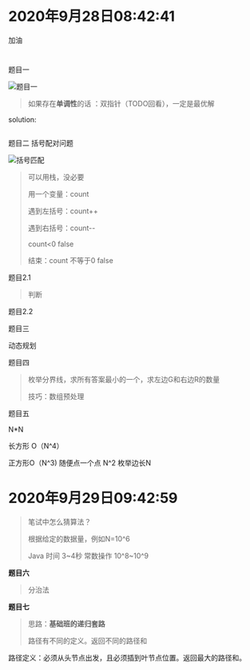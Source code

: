 # 2020年9月28日08:42:41

加油 

# 

题目一

![题目一](https://kaikaimd.oss-cn-beijing.aliyuncs.com/md/题目一.png)

> 如果存在**单调性**的话 ：双指针（TODO回看），一定是最优解

solution:

```java

```



题目二 括号配对问题

![括号匹配](https://kaikaimd.oss-cn-beijing.aliyuncs.com/md/括号匹配.png)

> 可以用栈，没必要
>
> 用一个变量：count
>
> 遇到左括号：count++
>
> 遇到右括号：count--
>
> count<0 false
>
> 结束：count 不等于0 false

题目2.1

> 判断

题目2.2 



题目三

动态规划



题目四

> 枚举分界线，求所有答案最小的一个，求左边G和右边R的数量
>
> 技巧：数组预处理



题目五





N*N 

长方形 O（N^4）

正方形O（N^3) 随便点一个点 N^2 枚举边长N





# 2020年9月29日09:42:59



> 笔试中怎么猜算法？
>
> 根据给定的数据量，例如N=10^6 
>
> Java  时间 3~4秒  常数操作 10^8~10^9 

**题目六**

> 分治法

**题目七**

> 思路：**基础班的递归套路**
>
> 路径有不同的定义。返回不同的路径和

路径定义：必须从头节点出发，且必须插到叶节点位置。返回最大的路径和。







